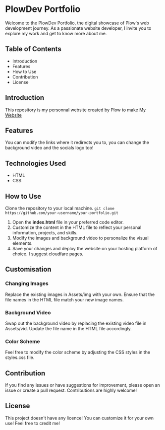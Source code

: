 # PlowDev Portfolio

Welcome to the PlowDev Portfolio, the digital showcase of Plow's web development journey. As a passionate website developer, I invite you to explore my work and get to know more about me.

## Table of Contents

- Introduction
- Features
- How to Use
- Contribution
- License

## Introduction
This repository is my personnal website created by Plow to make [My Website](https://plow.is-a.dev)

## Features
You can modify the links where it redirects you to, you can change the background video and the socials logo too!

## Technologies Used
- HTML
- CSS

## How to Use
Clone the repository to your local machine.
```git clone https://github.com/your-username/your-portfolio.git```
1. Open the **index.html** file in your preferred code editor.
2. Customize the content in the HTML file to reflect your personal information, projects, and skills.
3. Modify the images and background video to personalize the visual elements.
4. Save your changes and deploy the website on your hosting platform of choice. I suggest cloudfare pages.

## Customisation
### Changing Images
Replace the existing images in Assets/img with your own. Ensure that the file names in the HTML file match your new image names.
### Background Video
Swap out the background video by replacing the existing video file in Assets/vid. Update the file name in the HTML file accordingly.
### Color Scheme
Feel free to modify the color scheme by adjusting the CSS styles in the styles.css file.

## Contribution
If you find any issues or have suggestions for improvement, please open an issue or create a pull request. Contributions are highly welcome!

## License
This project doesn't have any licence! You can customize it for your own use! 
Feel free to credit me!
